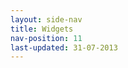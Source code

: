 ```yaml
---
layout: side-nav
title: Widgets
nav-position: 11
last-updated: 31-07-2013
---
```


<!-- This Page exists for the creation of the sub-menu only and is not displayed on the site -->